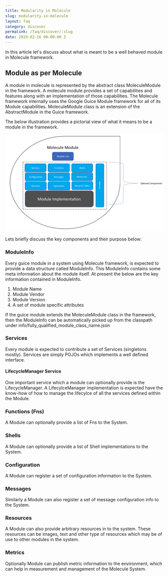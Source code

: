 ```yaml
---
title: Modularity in Molecule
slug: modularity-in-molecule
layout: faq
category: discover
permalink: /faq/discover/:slug
date: 2019-02-16 00:00:00 Z
---
```

In this article let's discuss about what is meant to be a well behaved module in Molecule framework.

## Module as per Molecule
A module in molecule is represented by the abstract class MoleculeModule in the framework. A molecule module provides a set of capabilities and features along with an implementation of those capabilities. The Molecule framework internally uses the Google Guice Module framework for all of its Module capabilities. MoleculeModule class is an extension of the AbstractModule in the Guice framework.

The below illustration provides a pictorial view of what it means to be a module in the framework.

![alt text](./molecule_module.png "Molecule's Module internal structure")

Lets briefly discuss the key components and their purpose below:

### ModuleInfo
Every guice module in a system using Molecule framework, is expected to provide a data structure called ModuleInfo. This ModuleInfo contains some meta information about the module itself. At present the below are the key information contained in ModuleInfo.
1. Module Name
2. Module Vendor
3. Module Version
4. A set of module specific attributes

If the guice module extends the MoleculeModule class in the framework, then the ModuleInfo can be automatically picked up from the classpath under info/fully_qualified_module_class_name.json

### Services
Every module is expected to contribute a set of Services (singletons mostly). Services are simply POJOs which implements a well defined interface.

#### LifecycleManager Service
One important service which a module can optionally provide is the LifecycleManager. A LifecylceManager implementation is expected have the know-how of how to manage the lifecylce of all the services defined within the Module.

### Functions (Fns)
A Module can optionally provide a list of Fns to the System.

### Shells
A Module can optionally provide a list of Shell implementations to the System.

### Configuration
A Module can register a set of configuration information to the System.

### Messages
Similarly a Module can also register a set of message configuration info to the System.

### Resources
A Module can also provide arbitrary resources in to the system. These resources can be images, text and other type of resources which may be of use to other modules in the system.

### Metrics
Optionally Module can publish metric information to the environment, which can help in measurement and management of the Molecule System.


